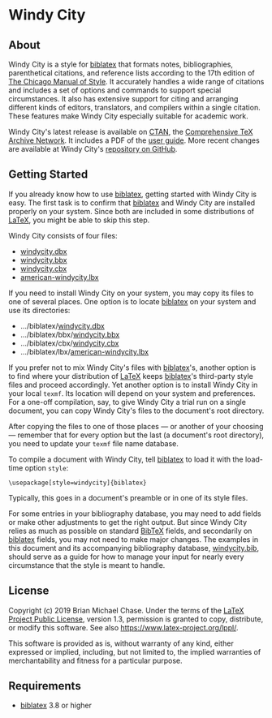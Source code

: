 # Windy City

## About

Windy City is a style for [biblatex](http://www.ctan.org/pkg/biblatex
"biblatex") that formats notes, bibliographies, parenthetical
citations, and reference lists according to the 17th edition of [The
Chicago Manual of Style](http://www.chicagomanualofstyle.org/ "Chicago
Manual of Style"). It accurately handles a wide range of citations and
includes a set of options and commands to support special
circumstances. It also has extensive support for citing and arranging
different kinds of editors, translators, and compilers within a single
citation. These features make Windy City especially suitable for
academic work.

Windy City's latest release is available on
[CTAN](https://www.ctan.org/pkg/windycity "CTAN: pkg/windycity"), the
[Comprehensive TeX Archive Network](https://www.ctan.org "CTAN"). It
includes a PDF of the [user
guide](http://mirrors.ctan.org/macros/latex/contrib/biblatex-contrib/windycity/doc/windycity.pdf
"windycity.pdf"). More recent changes are available at Windy City's
[repository on GitHub](https://github.com/brianchase/windycity
"GitHub: brianchase/windycity").

## Getting Started

If you already know how to use
[biblatex](http://www.ctan.org/pkg/biblatex "biblatex"), getting
started with Windy City is easy. The first task is to confirm that
[biblatex](http://www.ctan.org/pkg/biblatex "biblatex") and Windy City
are installed properly on your system. Since both are included in some
distributions of [LaTeX](https://en.wikipedia.org/wiki/LaTeX "LaTeX"),
you might be able to skip this step.

Windy City consists of four files:

* [windycity.dbx](https://github.com/brianchase/windycity/blob/master/windycity.dbx "windycity.dbx")
* [windycity.bbx](https://github.com/brianchase/windycity/blob/master/bbx/windycity.bbx "windycity.bbx")
* [windycity.cbx](https://github.com/brianchase/windycity/blob/master/cbx/windycity.cbx "windycity.cbx")
* [american-windycity.lbx](https://github.com/brianchase/windycity/blob/master/lbx/american-windycity.lbx "american-windycity.lbx")

If you need to install Windy City on your system, you may copy its
files to one of several places. One option is to locate
[biblatex](http://www.ctan.org/pkg/biblatex "biblatex") on your system
and use its directories:

* .../biblatex/[windycity.dbx](https://github.com/brianchase/windycity/blob/master/windycity.dbx "windycity.dbx")
* .../biblatex/bbx/[windycity.bbx](https://github.com/brianchase/windycity/blob/master/bbx/windycity.bbx "windycity.bbx")
* .../biblatex/cbx/[windycity.cbx](https://github.com/brianchase/windycity/blob/master/cbx/windycity.cbx "windycity.cbx")
* .../biblatex/lbx/[american-windycity.lbx](https://github.com/brianchase/windycity/blob/master/lbx/american-windycity.lbx "american-windycity.lbx")

If you prefer not to mix Windy City's files with
[biblatex](http://www.ctan.org/pkg/biblatex "biblatex")'s, another
option is to find where your distribution of
[LaTeX](https://en.wikipedia.org/wiki/LaTeX "LaTeX") keeps
[biblatex](http://www.ctan.org/pkg/biblatex "biblatex")'s third-party
style files and proceed accordingly. Yet another option is to install
Windy City in your local `texmf`. Its location will depend on your
system and preferences. For a one-off compilation, say, to give Windy
City a trial run on a single document, you can copy Windy City's files
to the document's root directory.

After copying the files to one of those places — or another of your
choosing — remember that for every option but the last (a document's
root directory), you need to update your `texmf` file name database.

To compile a document with Windy City, tell
[biblatex](http://www.ctan.org/pkg/biblatex "biblatex") to load it
with the load-time option `style`:

```
\usepackage[style=windycity]{biblatex}
```

Typically, this goes in a document's preamble or in one of its style
files.

For some entries in your bibliography database, you may need to add
fields or make other adjustments to get the right output. But since
Windy City relies as much as possible on standard
[BibTeX](http://www.bibtex.org "BibTeX") fields, and secondarily on
[biblatex](http://www.ctan.org/pkg/biblatex "biblatex") fields, you
may not need to make major changes. The examples in this document and
its accompanying bibliography database,
[windycity.bib](https://github.com/brianchase/windycity/blob/master/doc/windycity.bib
"windycity.bib"), should serve as a guide for how to manage your input
for nearly every circumstance that the style is meant to handle.

## License

Copyright (c) 2019 Brian Michael Chase. Under the terms of the [LaTeX
Project Public License](http://www.latex-project.org/lppl.txt
"lppl.txt"), version 1.3, permission is granted to copy, distribute,
or modify this software. See also
<https://www.latex-project.org/lppl/>.

This software is provided as is, without warranty of any kind, either
expressed or implied, including, but not limited to, the implied
warranties of merchantability and fitness for a particular purpose.

## Requirements

* [biblatex](http://www.ctan.org/pkg/biblatex "biblatex") 3.8 or higher

